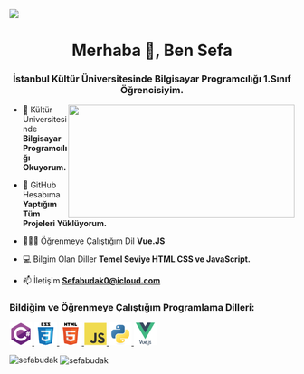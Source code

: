 <img align="top" width="1000" src="https://miro.medium.com/v2/resize:fit:5120/1*l4xICbIIYlz1OTymWCoUTw.jpeg" /> </p>
<h1 align="center">Merhaba 👋, Ben Sefa</h1> 
<h3 align="center">İstanbul Kültür Üniversitesinde Bilgisayar Programcılığı 1.Sınıf Öğrencisiyim.</h3>

<img align="right" width="400" height="200" src="https://camo.githubusercontent.com/19db51af5f90f1b152bc0b9078f5fe97053955be5074f03f17019c70345bdcdb/68747470733a2f2f6d69726f2e6d656469756d2e636f6d2f6d61782f313336302f302a37513379765349765f7430696f4a2d5a2e676966" /> </p>

- 🏫 Kültür Üniversitesinde **Bilgisayar Programcılığı Okuyorum.**
 
- 👾 GitHub Hesabıma **Yaptığım Tüm Projeleri Yüklüyorum.**

- 🧑🏻‍💻 Öğrenmeye Çalıştığım Dil **Vue.JS**

- 💻 Bilgim Olan Diller **Temel Seviye HTML CSS ve JavaScript.**

- 📫 İletişim **Sefabudak0@icloud.com**

</p>

<h3 align="left">Bildiğim ve Öğrenmeye Çalıştığım Programlama Dilleri:</h3>
<p align="left"> <a href="https://www.w3schools.com/cs/" target="_blank" rel="noreferrer"> <img src="https://raw.githubusercontent.com/devicons/devicon/master/icons/csharp/csharp-original.svg" alt="csharp" width="40" height="40"/> </a> <a href="https://www.w3schools.com/css/" target="_blank" rel="noreferrer"> <img src="https://raw.githubusercontent.com/devicons/devicon/master/icons/css3/css3-original-wordmark.svg" alt="css3" width="40" height="40"/> </a> <a href="https://www.w3.org/html/" target="_blank" rel="noreferrer"> <img src="https://raw.githubusercontent.com/devicons/devicon/master/icons/html5/html5-original-wordmark.svg" alt="html5" width="40" height="40"/> </a> <a href="https://developer.mozilla.org/en-US/docs/Web/JavaScript" target="_blank" rel="noreferrer"> <img src="https://raw.githubusercontent.com/devicons/devicon/master/icons/javascript/javascript-original.svg" alt="javascript" width="40" height="40"/> </a> <a href="https://www.python.org" target="_blank" rel="noreferrer"> <img src="https://raw.githubusercontent.com/devicons/devicon/master/icons/python/python-original.svg" alt="python" width="40" height="40"/> </a> <a href="https://vuejs.org/" target="_blank" rel="noreferrer"> <img src="https://raw.githubusercontent.com/devicons/devicon/master/icons/vuejs/vuejs-original-wordmark.svg" alt="vuejs" width="40" height="40"/> </a> </p>


<p><img align="left" src="https://github-readme-stats.vercel.app/api/top-langs?username=sefabudak&show_icons=true&locale=en&layout=compact" alt="sefabudak" /></p>

<p>&nbsp;<img align="center" src="https://github-readme-stats.vercel.app/api?username=sefabudak&show_icons=true&locale=en" alt="sefabudak" /></p>



